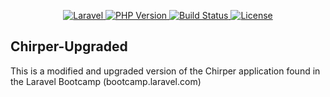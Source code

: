 <!-- <p align="center"><a href="https://laravel.com" target="_blank"><img src="https://raw.githubusercontent.com/laravel/art/master/logo-lockup/5%20SVG/2%20CMYK/1%20Full%20Color/laravel-logolockup-cmyk-red.svg" width="400" alt="Laravel Logo"></a></p> -->

<p align="center">
    <a href="https://packagist.org/packages/laravel/framework">
        <img src="https://img.shields.io/badge/Laravel-v10.10-red?style=for-the-badge&logo=laravel" alt="Laravel" />
    </a>
    <a href="https://github.com/laravel/framework/actions">
        <img src="https://img.shields.io/badge/PHP-v8.1-blueviolet?style=for-the-badge&logo=php" alt="PHP Version" />
    </a>
    <a href="https://github.com/laravel/framework/actions">
        <img src="https://img.shields.io/badge/Tests-Pending-critical?style=for-the-badge&logo=php" alt="Build Status" />
    </a>
    <a href="https://packagist.org/packages/laravel/framework">
        <img src="https://img.shields.io/badge/Licence-MIT-success?style=for-the-badge" alt="License" />
    </a>
</p>

## Chirper-Upgraded

This is a modified and upgraded version of the Chirper application found in the Laravel Bootcamp (bootcamp.laravel.com)

